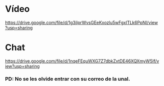 # Vídeo
https://drive.google.com/file/d/1g3iIprWvsGEeKxozlu5wFgxlTLk6PpNI/view?usp=sharing
# Chat
https://drive.google.com/file/d/1nqeFEquWXG7Z7dbkZxtDE46XQXmyW5If/view?usp=sharing

### PD: No se les olvide entrar con su correo de la unal.

